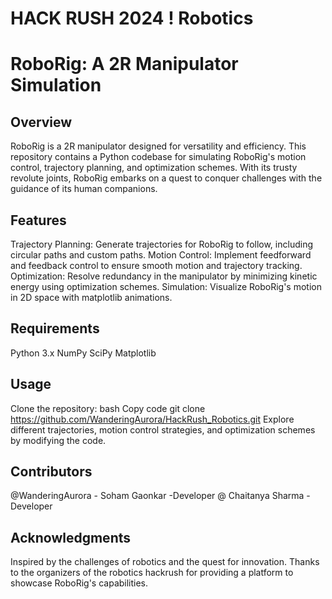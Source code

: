# HACK RUSH 2024 ! Robotics

# RoboRig: A 2R Manipulator Simulation
## Overview
RoboRig is a 2R manipulator designed for versatility and efficiency. This repository contains a Python codebase for simulating RoboRig's motion control, trajectory planning, and optimization schemes. With its trusty revolute joints, RoboRig embarks on a quest to conquer challenges with the guidance of its human companions.

## Features
Trajectory Planning: Generate trajectories for RoboRig to follow, including circular paths and custom paths.
Motion Control: Implement feedforward and feedback control to ensure smooth motion and trajectory tracking.
Optimization: Resolve redundancy in the manipulator by minimizing kinetic energy using optimization schemes.
Simulation: Visualize RoboRig's motion in 2D space with matplotlib animations.
## Requirements
Python 3.x
NumPy
SciPy
Matplotlib
## Usage
Clone the repository:
bash
Copy code
git clone https://github.com/WanderingAurora/HackRush_Robotics.git
Explore different trajectories, motion control strategies, and optimization schemes by modifying the code.
## Contributors
@WanderingAurora - Soham Gaonkar -Developer
@ Chaitanya Sharma -Developer

## Acknowledgments
Inspired by the challenges of robotics and the quest for innovation.
Thanks to the organizers of the robotics hackrush for providing a platform to showcase RoboRig's capabilities.
